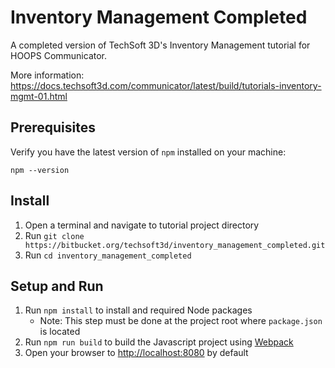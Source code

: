 # Inventory Management Completed

A completed version of TechSoft 3D's Inventory Management tutorial for HOOPS Communicator.

More information: https://docs.techsoft3d.com/communicator/latest/build/tutorials-inventory-mgmt-01.html

## Prerequisites

Verify you have the latest version of `npm` installed on your machine:

`npm --version`

## Install

1. Open a terminal and navigate to tutorial project directory
2. Run `git clone https://bitbucket.org/techsoft3d/inventory_management_completed.git`
3. Run `cd inventory_management_completed`

## Setup and Run

1. Run `npm install` to install and required Node packages
    * Note: This step must be done at the project root where `package.json` is located
2. Run `npm run build` to build the Javascript project using [Webpack](https://webpack.js.org/)
3. Open your browser to [http://localhost:8080](http://localhost:8080) by default

